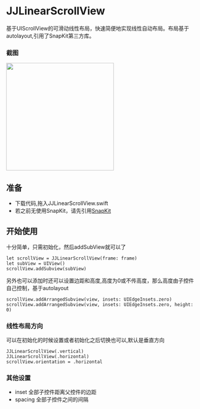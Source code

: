 # JJLinearScrollView

基于UIScrollView的可滑动线性布局，快速简便地实现线性自动布局。布局基于autolayout,引用了SnapKit第三方库。

### 截图
<img src="https://github.com/kiss587898/JJLinearScrollView/blob/master/screenshots/screenshot1.png" width="288"/>

## 准备 
* 下载代码,拖入JJLinearScrollView.swift
* 若之前无使用SnapKit，请先引用[SnapKit](https://github.com/SnapKit/SnapKit)

## 开始使用

十分简单，只需初始化，然后addSubView就可以了
```
let scrollView = JJLinearScrollView(frame: frame)
let subView = UIView()
scrollView.addSubview(subView)
```

另外也可以添加时还可以设置边距和高度,高度为0或不传高度，那么高度由子控件自己控制，基于autolayout
```
scrollView.addArrangedSubview(view, insets: UIEdgeInsets.zero)
scrollView.addArrangedSubview(view, insets: UIEdgeInsets.zero, height: 0)
```

### 线性布局方向
可以在初始化的时候设置或者初始化之后切换也可以,默认是垂直方向
```
JJLinearScrollView(.vertical)
JJLinearScrollView(.horizontal)
scrollView.orientation = .horizontal
``` 

### 其他设置
* inset 全部子控件距离父控件的边距
* spacing 全部子控件之间的间隔
